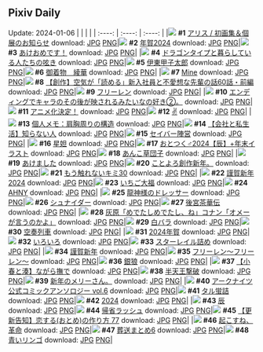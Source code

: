 ## Pixiv Daily
Update: 2024-01-06
|      |      |      |
| :----: | :----: | :----: |
|![](https://pixiv.microyu.workers.dev/c/240x480/img-master/img/2024/01/04/00/37/31/114856350_p0_master1200.jpg) **#1** [アリス / 初画集＆個展のお知らせ](https://www.pixiv.net/artworks/114856350) download: [JPG](https://pixiv.microyu.workers.dev/img-original/img/2024/01/04/00/37/31/114856350_p0.jpg) [PNG](https://pixiv.microyu.workers.dev/img-original/img/2024/01/04/00/37/31/114856350_p0.png)|![](https://pixiv.microyu.workers.dev/c/240x480/img-master/img/2024/01/04/01/28/02/114859160_p0_master1200.jpg) **#2** [年賀2024](https://www.pixiv.net/artworks/114859160) download: [JPG](https://pixiv.microyu.workers.dev/img-original/img/2024/01/04/01/28/02/114859160_p0.jpg) [PNG](https://pixiv.microyu.workers.dev/img-original/img/2024/01/04/01/28/02/114859160_p0.png)|![](https://pixiv.microyu.workers.dev/c/240x480/img-master/img/2024/01/04/17/15/50/114873361_p0_master1200.jpg) **#3** [あけおめです！](https://www.pixiv.net/artworks/114873361) download: [JPG](https://pixiv.microyu.workers.dev/img-original/img/2024/01/04/17/15/50/114873361_p0.jpg) [PNG](https://pixiv.microyu.workers.dev/img-original/img/2024/01/04/17/15/50/114873361_p0.png)|
|![](https://pixiv.microyu.workers.dev/c/240x480/img-master/img/2024/01/04/17/12/30/114873291_p0_master1200.jpg) **#4** [ドラゴンタイプと暮らしている人たちの呟き](https://www.pixiv.net/artworks/114873291) download: [JPG](https://pixiv.microyu.workers.dev/img-original/img/2024/01/04/17/12/30/114873291_p0.jpg) [PNG](https://pixiv.microyu.workers.dev/img-original/img/2024/01/04/17/12/30/114873291_p0.png)|![](https://pixiv.microyu.workers.dev/c/240x480/img-master/img/2024/01/04/00/00/20/114856222_p0_master1200.jpg) **#5** [伊東甲子太郎](https://www.pixiv.net/artworks/114856222) download: [JPG](https://pixiv.microyu.workers.dev/img-original/img/2024/01/04/00/00/20/114856222_p0.jpg) [PNG](https://pixiv.microyu.workers.dev/img-original/img/2024/01/04/00/00/20/114856222_p0.png)|![](https://pixiv.microyu.workers.dev/c/240x480/img-master/img/2024/01/04/00/00/14/114856195_p0_master1200.jpg) **#6** [御着物　綾華](https://www.pixiv.net/artworks/114856195) download: [JPG](https://pixiv.microyu.workers.dev/img-original/img/2024/01/04/00/00/14/114856195_p0.jpg) [PNG](https://pixiv.microyu.workers.dev/img-original/img/2024/01/04/00/00/14/114856195_p0.png)|
|![](https://pixiv.microyu.workers.dev/c/240x480/img-master/img/2024/01/04/00/00/43/114856293_p0_master1200.jpg) **#7** [Mine](https://www.pixiv.net/artworks/114856293) download: [JPG](https://pixiv.microyu.workers.dev/img-original/img/2024/01/04/00/00/43/114856293_p0.jpg) [PNG](https://pixiv.microyu.workers.dev/img-original/img/2024/01/04/00/00/43/114856293_p0.png)|![](https://pixiv.microyu.workers.dev/c/240x480/img-master/img/2024/01/04/19/04/58/114876181_p0_master1200.jpg) **#8** [【創作】空気が「読める」新入社員と不愛想な先輩の話60話・前編](https://www.pixiv.net/artworks/114876181) download: [JPG](https://pixiv.microyu.workers.dev/img-original/img/2024/01/04/19/04/58/114876181_p0.jpg) [PNG](https://pixiv.microyu.workers.dev/img-original/img/2024/01/04/19/04/58/114876181_p0.png)|![](https://pixiv.microyu.workers.dev/c/240x480/img-master/img/2024/01/04/00/25/08/114857359_p0_master1200.jpg) **#9** [フリーレン](https://www.pixiv.net/artworks/114857359) download: [JPG](https://pixiv.microyu.workers.dev/img-original/img/2024/01/04/00/25/08/114857359_p0.jpg) [PNG](https://pixiv.microyu.workers.dev/img-original/img/2024/01/04/00/25/08/114857359_p0.png)|
|![](https://pixiv.microyu.workers.dev/c/240x480/img-master/img/2024/01/04/22/19/08/114865677_p0_master1200.jpg) **#10** [エンディングでキャラのその後が映されるみたいなの好き②。](https://www.pixiv.net/artworks/114865677) download: [JPG](https://pixiv.microyu.workers.dev/img-original/img/2024/01/04/22/19/08/114865677_p0.jpg) [PNG](https://pixiv.microyu.workers.dev/img-original/img/2024/01/04/22/19/08/114865677_p0.png)|![](https://pixiv.microyu.workers.dev/c/240x480/img-master/img/2024/01/04/00/57/13/114856288_p0_master1200.jpg) **#11** [アニメ化決定！](https://www.pixiv.net/artworks/114856288) download: [JPG](https://pixiv.microyu.workers.dev/img-original/img/2024/01/04/00/57/13/114856288_p0.jpg) [PNG](https://pixiv.microyu.workers.dev/img-original/img/2024/01/04/00/57/13/114856288_p0.png)|![](https://pixiv.microyu.workers.dev/c/240x480/img-master/img/2024/01/05/00/32/45/114887003_p0_master1200.jpg) **#12** [✌️](https://www.pixiv.net/artworks/114887003) download: [JPG](https://pixiv.microyu.workers.dev/img-original/img/2024/01/05/00/32/45/114887003_p0.jpg) [PNG](https://pixiv.microyu.workers.dev/img-original/img/2024/01/05/00/32/45/114887003_p0.png)|
|![](https://pixiv.microyu.workers.dev/c/240x480/img-master/img/2024/01/04/07/00/05/114863350_p0_master1200.jpg) **#13** [個人メモ：肩胸周りの構造](https://www.pixiv.net/artworks/114863350) download: [JPG](https://pixiv.microyu.workers.dev/img-original/img/2024/01/04/07/00/05/114863350_p0.jpg) [PNG](https://pixiv.microyu.workers.dev/img-original/img/2024/01/04/07/00/05/114863350_p0.png)|![](https://pixiv.microyu.workers.dev/c/240x480/img-master/img/2024/01/05/12/00/07/114896711_p0_master1200.jpg) **#14** [【会社と私生活】知らない人](https://www.pixiv.net/artworks/114896711) download: [JPG](https://pixiv.microyu.workers.dev/img-original/img/2024/01/05/12/00/07/114896711_p0.jpg) [PNG](https://pixiv.microyu.workers.dev/img-original/img/2024/01/05/12/00/07/114896711_p0.png)|![](https://pixiv.microyu.workers.dev/c/240x480/img-master/img/2024/01/04/00/00/30/114856254_p0_master1200.jpg) **#15** [セイバー陣営](https://www.pixiv.net/artworks/114856254) download: [JPG](https://pixiv.microyu.workers.dev/img-original/img/2024/01/04/00/00/30/114856254_p0.jpg) [PNG](https://pixiv.microyu.workers.dev/img-original/img/2024/01/04/00/00/30/114856254_p0.png)|
|![](https://pixiv.microyu.workers.dev/c/240x480/img-master/img/2024/01/04/22/40/54/114882849_p0_master1200.jpg) **#16** [星妲](https://www.pixiv.net/artworks/114882849) download: [JPG](https://pixiv.microyu.workers.dev/img-original/img/2024/01/04/22/40/54/114882849_p0.jpg) [PNG](https://pixiv.microyu.workers.dev/img-original/img/2024/01/04/22/40/54/114882849_p0.png)|![](https://pixiv.microyu.workers.dev/c/240x480/img-master/img/2024/01/04/19/45/53/114877204_p0_master1200.jpg) **#17** [おとつく♂2024【辰】+年末イラスト](https://www.pixiv.net/artworks/114877204) download: [JPG](https://pixiv.microyu.workers.dev/img-original/img/2024/01/04/19/45/53/114877204_p0.jpg) [PNG](https://pixiv.microyu.workers.dev/img-original/img/2024/01/04/19/45/53/114877204_p0.png)|![](https://pixiv.microyu.workers.dev/c/240x480/img-master/img/2024/01/04/20/30/04/114878505_p0_master1200.jpg) **#18** [あんこ草団子](https://www.pixiv.net/artworks/114878505) download: [JPG](https://pixiv.microyu.workers.dev/img-original/img/2024/01/04/20/30/04/114878505_p0.jpg) [PNG](https://pixiv.microyu.workers.dev/img-original/img/2024/01/04/20/30/04/114878505_p0.png)|
|![](https://pixiv.microyu.workers.dev/c/240x480/img-master/img/2024/01/04/20/37/11/114878737_master1200.jpg) **#19** [あけました](https://www.pixiv.net/artworks/114878737) download: [JPG](https://pixiv.microyu.workers.dev/img-original/img/2024/01/04/20/37/11/114878737.jpg) [PNG](https://pixiv.microyu.workers.dev/img-original/img/2024/01/04/20/37/11/114878737.png)|![](https://pixiv.microyu.workers.dev/c/240x480/img-master/img/2024/01/04/16/34/43/114872403_p0_master1200.jpg) **#20** [ことよろ創作新年。](https://www.pixiv.net/artworks/114872403) download: [JPG](https://pixiv.microyu.workers.dev/img-original/img/2024/01/04/16/34/43/114872403_p0.jpg) [PNG](https://pixiv.microyu.workers.dev/img-original/img/2024/01/04/16/34/43/114872403_p0.png)|![](https://pixiv.microyu.workers.dev/c/240x480/img-master/img/2024/01/05/00/01/23/114885832_p0_master1200.jpg) **#21** [もう触れないキミ30](https://www.pixiv.net/artworks/114885832) download: [JPG](https://pixiv.microyu.workers.dev/img-original/img/2024/01/05/00/01/23/114885832_p0.jpg) [PNG](https://pixiv.microyu.workers.dev/img-original/img/2024/01/05/00/01/23/114885832_p0.png)|
|![](https://pixiv.microyu.workers.dev/c/240x480/img-master/img/2024/01/04/09/31/17/114865188_p0_master1200.jpg) **#22** [謹賀新年2024](https://www.pixiv.net/artworks/114865188) download: [JPG](https://pixiv.microyu.workers.dev/img-original/img/2024/01/04/09/31/17/114865188_p0.jpg) [PNG](https://pixiv.microyu.workers.dev/img-original/img/2024/01/04/09/31/17/114865188_p0.png)|![](https://pixiv.microyu.workers.dev/c/240x480/img-master/img/2024/01/05/20/39/22/114907661_p0_master1200.jpg) **#23** [いちご大福](https://www.pixiv.net/artworks/114907661) download: [JPG](https://pixiv.microyu.workers.dev/img-original/img/2024/01/05/20/39/22/114907661_p0.jpg) [PNG](https://pixiv.microyu.workers.dev/img-original/img/2024/01/05/20/39/22/114907661_p0.png)|![](https://pixiv.microyu.workers.dev/c/240x480/img-master/img/2024/01/05/00/00/02/114885586_p0_master1200.jpg) **#24** [AHNY](https://www.pixiv.net/artworks/114885586) download: [JPG](https://pixiv.microyu.workers.dev/img-original/img/2024/01/05/00/00/02/114885586_p0.jpg) [PNG](https://pixiv.microyu.workers.dev/img-original/img/2024/01/05/00/00/02/114885586_p0.png)|
|![](https://pixiv.microyu.workers.dev/c/240x480/img-master/img/2024/01/04/13/48/18/114869426_p0_master1200.jpg) **#25** [龍神様のドレッサー](https://www.pixiv.net/artworks/114869426) download: [JPG](https://pixiv.microyu.workers.dev/img-original/img/2024/01/04/13/48/18/114869426_p0.jpg) [PNG](https://pixiv.microyu.workers.dev/img-original/img/2024/01/04/13/48/18/114869426_p0.png)|![](https://pixiv.microyu.workers.dev/c/240x480/img-master/img/2024/01/04/00/50/29/114858169_p0_master1200.jpg) **#26** [シュナイダー](https://www.pixiv.net/artworks/114858169) download: [JPG](https://pixiv.microyu.workers.dev/img-original/img/2024/01/04/00/50/29/114858169_p0.jpg) [PNG](https://pixiv.microyu.workers.dev/img-original/img/2024/01/04/00/50/29/114858169_p0.png)|![](https://pixiv.microyu.workers.dev/c/240x480/img-master/img/2024/01/05/00/00/19/114885672_p0_master1200.jpg) **#27** [後宮茶華伝](https://www.pixiv.net/artworks/114885672) download: [JPG](https://pixiv.microyu.workers.dev/img-original/img/2024/01/05/00/00/19/114885672_p0.jpg) [PNG](https://pixiv.microyu.workers.dev/img-original/img/2024/01/05/00/00/19/114885672_p0.png)|
|![](https://pixiv.microyu.workers.dev/c/240x480/img-master/img/2024/01/04/12/00/25/114867541_p0_master1200.jpg) **#28** [灰原「めでたしめでたし、ね」コナン「オメーが言うのかよ」](https://www.pixiv.net/artworks/114867541) download: [JPG](https://pixiv.microyu.workers.dev/img-original/img/2024/01/04/12/00/25/114867541_p0.jpg) [PNG](https://pixiv.microyu.workers.dev/img-original/img/2024/01/04/12/00/25/114867541_p0.png)|![](https://pixiv.microyu.workers.dev/c/240x480/img-master/img/2024/01/05/00/00/22/114885692_p0_master1200.jpg) **#29** [白バラ](https://www.pixiv.net/artworks/114885692) download: [JPG](https://pixiv.microyu.workers.dev/img-original/img/2024/01/05/00/00/22/114885692_p0.jpg) [PNG](https://pixiv.microyu.workers.dev/img-original/img/2024/01/05/00/00/22/114885692_p0.png)|![](https://pixiv.microyu.workers.dev/c/240x480/img-master/img/2024/01/04/22/27/15/114882433_p0_master1200.jpg) **#30** [空奏列車](https://www.pixiv.net/artworks/114882433) download: [JPG](https://pixiv.microyu.workers.dev/img-original/img/2024/01/04/22/27/15/114882433_p0.jpg) [PNG](https://pixiv.microyu.workers.dev/img-original/img/2024/01/04/22/27/15/114882433_p0.png)|
|![](https://pixiv.microyu.workers.dev/c/240x480/img-master/img/2024/01/04/16/16/55/114872036_p0_master1200.jpg) **#31** [2024年賀](https://www.pixiv.net/artworks/114872036) download: [JPG](https://pixiv.microyu.workers.dev/img-original/img/2024/01/04/16/16/55/114872036_p0.jpg) [PNG](https://pixiv.microyu.workers.dev/img-original/img/2024/01/04/16/16/55/114872036_p0.png)|![](https://pixiv.microyu.workers.dev/c/240x480/img-master/img/2024/01/05/00/54/09/114887660_p0_master1200.jpg) **#32** [いろいろ](https://www.pixiv.net/artworks/114887660) download: [JPG](https://pixiv.microyu.workers.dev/img-original/img/2024/01/05/00/54/09/114887660_p0.jpg) [PNG](https://pixiv.microyu.workers.dev/img-original/img/2024/01/05/00/54/09/114887660_p0.png)|![](https://pixiv.microyu.workers.dev/c/240x480/img-master/img/2024/01/04/00/07/25/114856720_p0_master1200.jpg) **#33** [スターレイル詰め](https://www.pixiv.net/artworks/114856720) download: [JPG](https://pixiv.microyu.workers.dev/img-original/img/2024/01/04/00/07/25/114856720_p0.jpg) [PNG](https://pixiv.microyu.workers.dev/img-original/img/2024/01/04/00/07/25/114856720_p0.png)|
|![](https://pixiv.microyu.workers.dev/c/240x480/img-master/img/2024/01/05/00/36/37/114887126_p0_master1200.jpg) **#34** [謹賀新年](https://www.pixiv.net/artworks/114887126) download: [JPG](https://pixiv.microyu.workers.dev/img-original/img/2024/01/05/00/36/37/114887126_p0.jpg) [PNG](https://pixiv.microyu.workers.dev/img-original/img/2024/01/05/00/36/37/114887126_p0.png)|![](https://pixiv.microyu.workers.dev/c/240x480/img-master/img/2024/01/05/13/40/08/114898456_p0_master1200.jpg) **#35** [フリーレン〜フリーレン〜](https://www.pixiv.net/artworks/114898456) download: [JPG](https://pixiv.microyu.workers.dev/img-original/img/2024/01/05/13/40/08/114898456_p0.jpg) [PNG](https://pixiv.microyu.workers.dev/img-original/img/2024/01/05/13/40/08/114898456_p0.png)|![](https://pixiv.microyu.workers.dev/c/240x480/img-master/img/2024/01/04/19/47/36/114877281_p0_master1200.jpg) **#36** [銀狼](https://www.pixiv.net/artworks/114877281) download: [JPG](https://pixiv.microyu.workers.dev/img-original/img/2024/01/04/19/47/36/114877281_p0.jpg) [PNG](https://pixiv.microyu.workers.dev/img-original/img/2024/01/04/19/47/36/114877281_p0.png)|
|![](https://pixiv.microyu.workers.dev/c/240x480/img-master/img/2024/01/05/21/00/13/114908365_p0_master1200.jpg) **#37** [【小春と湊】ながら撫で](https://www.pixiv.net/artworks/114908365) download: [JPG](https://pixiv.microyu.workers.dev/img-original/img/2024/01/05/21/00/13/114908365_p0.jpg) [PNG](https://pixiv.microyu.workers.dev/img-original/img/2024/01/05/21/00/13/114908365_p0.png)|![](https://pixiv.microyu.workers.dev/c/240x480/img-master/img/2024/01/04/16/58/20/114872911_p0_master1200.jpg) **#38** [半天王撃破](https://www.pixiv.net/artworks/114872911) download: [JPG](https://pixiv.microyu.workers.dev/img-original/img/2024/01/04/16/58/20/114872911_p0.jpg) [PNG](https://pixiv.microyu.workers.dev/img-original/img/2024/01/04/16/58/20/114872911_p0.png)|![](https://pixiv.microyu.workers.dev/c/240x480/img-master/img/2024/01/05/08/48/16/114893953_p0_master1200.jpg) **#39** [新年のメリーさん。](https://www.pixiv.net/artworks/114893953) download: [JPG](https://pixiv.microyu.workers.dev/img-original/img/2024/01/05/08/48/16/114893953_p0.jpg) [PNG](https://pixiv.microyu.workers.dev/img-original/img/2024/01/05/08/48/16/114893953_p0.png)|
|![](https://pixiv.microyu.workers.dev/c/240x480/img-master/img/2024/01/04/18/00/01/114874343_p0_master1200.jpg) **#40** [アークナイツ公式コミックアンソロジー vol.6](https://www.pixiv.net/artworks/114874343) download: [JPG](https://pixiv.microyu.workers.dev/img-original/img/2024/01/04/18/00/01/114874343_p0.jpg) [PNG](https://pixiv.microyu.workers.dev/img-original/img/2024/01/04/18/00/01/114874343_p0.png)|![](https://pixiv.microyu.workers.dev/c/240x480/img-master/img/2024/01/05/11/51/39/114896537_p0_master1200.jpg) **#41** [タル蛍詰](https://www.pixiv.net/artworks/114896537) download: [JPG](https://pixiv.microyu.workers.dev/img-original/img/2024/01/05/11/51/39/114896537_p0.jpg) [PNG](https://pixiv.microyu.workers.dev/img-original/img/2024/01/05/11/51/39/114896537_p0.png)|![](https://pixiv.microyu.workers.dev/c/240x480/img-master/img/2024/01/04/11/59/27/114867450_p0_master1200.jpg) **#42** [2024](https://www.pixiv.net/artworks/114867450) download: [JPG](https://pixiv.microyu.workers.dev/img-original/img/2024/01/04/11/59/27/114867450_p0.jpg) [PNG](https://pixiv.microyu.workers.dev/img-original/img/2024/01/04/11/59/27/114867450_p0.png)|
|![](https://pixiv.microyu.workers.dev/c/240x480/img-master/img/2024/01/04/20/06/57/114877848_p0_master1200.jpg) **#43** [辰](https://www.pixiv.net/artworks/114877848) download: [JPG](https://pixiv.microyu.workers.dev/img-original/img/2024/01/04/20/06/57/114877848_p0.jpg) [PNG](https://pixiv.microyu.workers.dev/img-original/img/2024/01/04/20/06/57/114877848_p0.png)|![](https://pixiv.microyu.workers.dev/c/240x480/img-master/img/2024/01/04/10/32/25/114866002_master1200.jpg) **#44** [帰省ラッシュ](https://www.pixiv.net/artworks/114866002) download: [JPG](https://pixiv.microyu.workers.dev/img-original/img/2024/01/04/10/32/25/114866002.jpg) [PNG](https://pixiv.microyu.workers.dev/img-original/img/2024/01/04/10/32/25/114866002.png)|![](https://pixiv.microyu.workers.dev/c/240x480/img-master/img/2024/01/05/12/23/27/114897212_p0_master1200.jpg) **#45** [【更新告知】恋する(おとめ)の作り方 77](https://www.pixiv.net/artworks/114897212) download: [JPG](https://pixiv.microyu.workers.dev/img-original/img/2024/01/05/12/23/27/114897212_p0.jpg) [PNG](https://pixiv.microyu.workers.dev/img-original/img/2024/01/05/12/23/27/114897212_p0.png)|
|![](https://pixiv.microyu.workers.dev/c/240x480/img-master/img/2024/01/05/00/56/34/114887721_p0_master1200.jpg) **#46** [起こすね、革命](https://www.pixiv.net/artworks/114887721) download: [JPG](https://pixiv.microyu.workers.dev/img-original/img/2024/01/05/00/56/34/114887721_p0.jpg) [PNG](https://pixiv.microyu.workers.dev/img-original/img/2024/01/05/00/56/34/114887721_p0.png)|![](https://pixiv.microyu.workers.dev/c/240x480/img-master/img/2024/01/05/08/00/21/114893411_p0_master1200.jpg) **#47** [葬送まとめ6](https://www.pixiv.net/artworks/114893411) download: [JPG](https://pixiv.microyu.workers.dev/img-original/img/2024/01/05/08/00/21/114893411_p0.jpg) [PNG](https://pixiv.microyu.workers.dev/img-original/img/2024/01/05/08/00/21/114893411_p0.png)|![](https://pixiv.microyu.workers.dev/c/240x480/img-master/img/2024/01/05/10/01/13/114894781_p0_master1200.jpg) **#48** [青いリンゴ](https://www.pixiv.net/artworks/114894781) download: [JPG](https://pixiv.microyu.workers.dev/img-original/img/2024/01/05/10/01/13/114894781_p0.jpg) [PNG](https://pixiv.microyu.workers.dev/img-original/img/2024/01/05/10/01/13/114894781_p0.png)|
